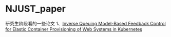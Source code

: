 # NJUST_paper
研究生阶段看的一些论文
1、[Inverse Queuing Model-Based Feedback Control for Elastic Container Provisioning of Web Systems in Kubernetes](https://ieeexplore.ieee.org/document/7553568)
